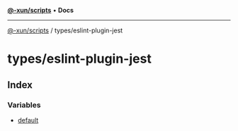 [**@-xun/scripts**](../../README.md) • **Docs**

***

[@-xun/scripts](../../README.md) / types/eslint-plugin-jest

# types/eslint-plugin-jest

## Index

### Variables

- [default](variables/default.md)
